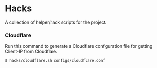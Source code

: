# Hacks

A collection of helper/hack scripts for the project.

### Cloudflare

Run this command to generate a Cloudflare configuration file for getting Client-IP from Cloudflare.

```sh
$ hacks/cloudflare.sh configs/cloudflare.conf
```
